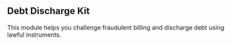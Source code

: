 ## Debt Discharge Kit

This module helps you challenge fraudulent billing and discharge debt using lawful instruments.
